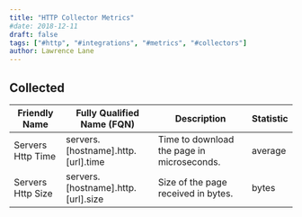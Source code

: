 ```yaml
---
title: "HTTP Collector Metrics"
#date: 2018-12-11
draft: false
tags: ["#http", "#integrations", "#metrics", "#collectors"]
author: Lawrence Lane
---
```


## Collected

| Friendly Name     | Fully Qualified Name (FQN)         | Description                                | Statistic |
|-------------------|------------------------------------|--------------------------------------------|-----------|
| Servers Http Time | servers.[hostname].http.[url].time | Time to download the page in microseconds. | average   |
| Servers Http Size | servers.[hostname].http.[url].size | Size of the page received in bytes.        | bytes     |
